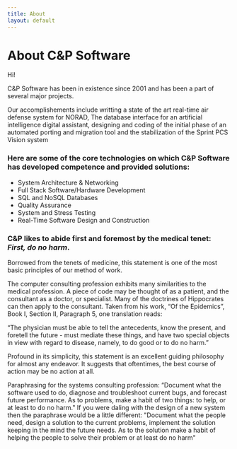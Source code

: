 ```yaml
---
title: About
layout: default
---
```


# About C&P Software

Hi!

C&P Software has been in existence since 2001 and has been a part of several major projects.

Our accomplishements include writting a state of the art real-time air defense system for NORAD, The database interface for an artificial intelligence digital assistant, designing and coding of the initial phase of an automated porting and migration tool and the stabilization of the Sprint PCS Vision system

### Here are some of the core technologies on which C&P Software has developed competence and provided solutions:
<ul>
	<li>System Architecture & Networking</li>
	<li>Full Stack Software/Hardware Development</li>
	<li>SQL and NoSQL Databases</li>
	<li>Quality Assurance</li>
	<li>System and Stress Testing</li>
	<li>Real-Time Software Design and Construction</li>
</ul>

### C&P likes to abide first and foremost by the medical tenet: *First, do no harm*.

Borrowed from the tenets of medicine, this statement is one of the most basic principles of our method of work.

The computer consulting profession exhibits many similarities to the medical profession.  A piece of code may be thought of as a patient, and the consultant as a doctor, or specialist.  Many of the doctrines of Hippocrates can then apply to the consultant.  Taken from his work, “Of the Epidemics”, Book I, Section II, Paragraph 5, one translation reads:

“The physician must be able to tell the antecedents, know the present, and foretell the future - must mediate these things, and have two special objects in view with regard to disease, namely, to do good or to do no harm.”  

Profound in its simplicity, this statement is an excellent guiding philosophy for almost any endeavor.  It suggests that oftentimes, the best course of action may be no action at all. 

Paraphrasing for the systems consulting profession: “Document what the software used to do, diagnose and troubleshoot current bugs, and forecast future performance. As to problems, make a habit of two things: to help, or at least to do no harm."  If you were daling with the design of a new system then the paraphrase would be a little different: "Document what the people need, design a solution to the current problems, implement the solution keeping in the mind the future needs.  As to the solution make a habit of helping the people to solve their problem or at least do no harm"
